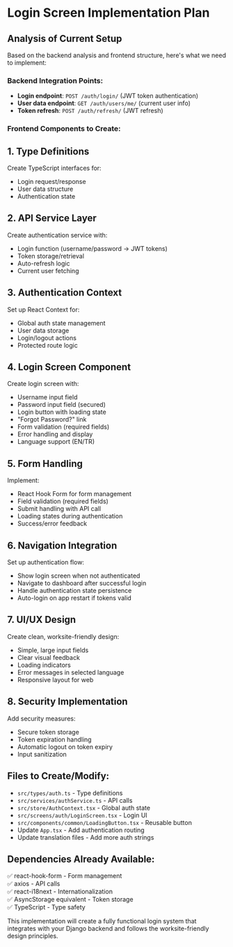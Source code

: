 # Login Screen Implementation Plan

## Analysis of Current Setup

Based on the backend analysis and frontend structure, here's what we need to implement:

### Backend Integration Points:
- **Login endpoint**: `POST /auth/login/` (JWT token authentication)
- **User data endpoint**: `GET /auth/users/me/` (current user info)
- **Token refresh**: `POST /auth/refresh/` (JWT refresh)

### Frontend Components to Create:

## 1. Type Definitions
Create TypeScript interfaces for:
- Login request/response
- User data structure
- Authentication state

## 2. API Service Layer
Create authentication service with:
- Login function (username/password → JWT tokens)
- Token storage/retrieval
- Auto-refresh logic
- Current user fetching

## 3. Authentication Context
Set up React Context for:
- Global auth state management
- User data storage
- Login/logout actions
- Protected route logic

## 4. Login Screen Component
Create login screen with:
- Username input field
- Password input field (secured)
- Login button with loading state
- "Forgot Password?" link
- Form validation (required fields)
- Error handling and display
- Language support (EN/TR)

## 5. Form Handling
Implement:
- React Hook Form for form management
- Field validation (required fields)
- Submit handling with API call
- Loading states during authentication
- Success/error feedback

## 6. Navigation Integration
Set up authentication flow:
- Show login screen when not authenticated
- Navigate to dashboard after successful login
- Handle authentication state persistence
- Auto-login on app restart if tokens valid

## 7. UI/UX Design
Create clean, worksite-friendly design:
- Simple, large input fields
- Clear visual feedback
- Loading indicators
- Error messages in selected language
- Responsive layout for web

## 8. Security Implementation
Add security measures:
- Secure token storage
- Token expiration handling
- Automatic logout on token expiry
- Input sanitization

## Files to Create/Modify:
- `src/types/auth.ts` - Type definitions
- `src/services/authService.ts` - API calls
- `src/store/AuthContext.tsx` - Global auth state
- `src/screens/auth/LoginScreen.tsx` - Login UI
- `src/components/common/LoadingButton.tsx` - Reusable button
- Update `App.tsx` - Add authentication routing
- Update translation files - Add more auth strings

## Dependencies Already Available:
✅ react-hook-form - Form management  
✅ axios - API calls  
✅ react-i18next - Internationalization  
✅ AsyncStorage equivalent - Token storage  
✅ TypeScript - Type safety

This implementation will create a fully functional login system that integrates with your Django backend and follows the worksite-friendly design principles.